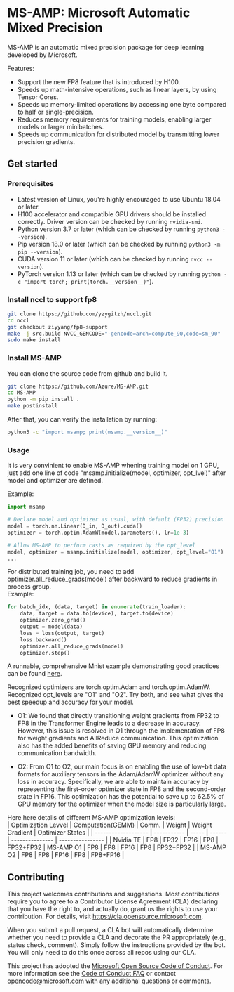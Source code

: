 # MS-AMP: Microsoft Automatic Mixed Precision

MS-AMP is an automatic mixed precision package for deep learning developed by Microsoft. 

Features:
- Support the new FP8 feature that is introduced by H100.  
- Speeds up math-intensive operations, such as linear layers, by using Tensor Cores.
- Speeds up memory-limited operations by accessing one byte compared to half or single-precision.  
- Reduces memory requirements for training models, enabling larger models or larger minibatches. 
- Speeds up communication for distributed model by transmitting lower precision gradients. 

## Get started

### Prerequisites
- Latest version of Linux, you're highly encouraged to use Ubuntu 18.04 or later.
- H100 accelerator and compatible GPU drivers should be installed correctly. Driver version can be checked by running `nvidia-smi`. 
- Python version 3.7 or later (which can be checked by running `python3 --version`).
- Pip version 18.0 or later (which can be checked by running `python3 -m pip --version`).
- CUDA version 11 or later (which can be checked by running `nvcc --version`).
- PyTorch version 1.13 or later (which can be checked by running `python -c "import torch; print(torch.__version__)"`).

### Install nccl to support fp8
```bash
git clone https://github.com/yzygitzh/nccl.git
cd nccl
git checkout ziyyang/fp8-support
make -j src.build NVCC_GENCODE="-gencode=arch=compute_90,code=sm_90"
sudo make install
```

### Install MS-AMP
You can clone the source code from github and build it.
```bash
git clone https://github.com/Azure/MS-AMP.git
cd MS-AMP
python -m pip install .
make postinstall
```

After that, you can verify the installation by running:
```bash
python3 -c "import msamp; print(msamp.__version__)"
```

### Usage
It is very convinient to enable MS-AMP whening training model on 1 GPU, just add one line of code "msamp.initialize(model, optimizer, opt_lvel)" after model and optimizer are defined.

Example:
```python
import msamp

# Declare model and optimizer as usual, with default (FP32) precision
model = torch.nn.Linear(D_in, D_out).cuda()
optimizer = torch.optim.AdamW(model.parameters(), lr=1e-3)

# Allow MS-AMP to perform casts as required by the opt_level
model, optimizer = msamp.initialize(model, optimizer, opt_level="O1")
...
```

For distributed training job, you need to add optimizer.all_reduce_grads(model) after backward to reduce gradients in process group.  
Example:
```python
for batch_idx, (data, target) in enumerate(train_loader):
    data, target = data.to(device), target.to(device)
    optimizer.zero_grad()
    output = model(data)
    loss = loss(output, target)
    loss.backward()
    optimizer.all_reduce_grads(model)
    optimizer.step()
```
A runnable, comprehensive Mnist example demonstrating good practices can be found [here](https://github.com/Azure/MS-AMP/tree/main/examples).  

Recognized optimizers are torch.optim.Adam and torch.optim.AdamW.  
Recognized opt_levels are "O1" and "O2". Try both, and see what gives the best speedup and accuracy for your model.
- O1: We found that directly transitioning weight gradients from FP32 to FP8 in the Transformer Engine leads to a decrease in accuracy. However, this issue is resolved in O1 through the implementation of FP8 for weight gradients and AllReduce communication. This optimization also has the added benefits of saving GPU memory and reducing communication bandwidth.

- O2: From O1 to O2, our main focus is on enabling the use of low-bit data formats for auxiliary tensors in the Adam/AdamW optimizer without any loss in accuracy. Specifically, we are able to maintain accuracy by representing the first-order optimizer state in FP8 and the second-order state in FP16. This optimization has the potential to save up to 62.5% of GPU memory for the optimizer when the model size is particularly large.  

Here here details of different MS-AMP optimization levels:  
| Optimization Levvel | Computation(GEMM) | Comm. | Weight | Weight Gradient | Optimizer States |
| ------------------- | -----------       | ----- | ------ | --------------- | ---------------- |
| Nvidia TE           | FP8               | FP32  | FP16   | FP8             | FP32+FP32 
| MS-AMP O1           | FP8               | FP8   | FP16   | FP8             | FP32+FP32        |
| MS-AMP O2           | FP8               | FP8   | FP16   | FP8             | FP8+FP16         | 

## Contributing

This project welcomes contributions and suggestions.  Most contributions require you to agree to a
Contributor License Agreement (CLA) declaring that you have the right to, and actually do, grant us
the rights to use your contribution. For details, visit https://cla.opensource.microsoft.com.

When you submit a pull request, a CLA bot will automatically determine whether you need to provide
a CLA and decorate the PR appropriately (e.g., status check, comment). Simply follow the instructions
provided by the bot. You will only need to do this once across all repos using our CLA.

This project has adopted the [Microsoft Open Source Code of Conduct](https://opensource.microsoft.com/codeofconduct/).
For more information see the [Code of Conduct FAQ](https://opensource.microsoft.com/codeofconduct/faq/) or
contact [opencode@microsoft.com](mailto:opencode@microsoft.com) with any additional questions or comments.

